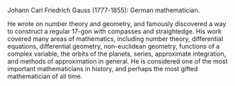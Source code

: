 Johann Carl Friedrich Gauss (1777-1855): German mathematician.

He wrote on number theory and geometry, and famously discovered a way to
construct a regular 17-gon with compasses and straightedge. His work
covered many areas of mathematics, including number theory, differential
equations, differential geometry, non-euclidean geometry, functions of a
complex variable, the orbits of the planets, series, approximate
integration, and methods of approximation in general. He is considered
one of the most important mathematicians in history, and perhaps the
most gifted mathematician of all time.
